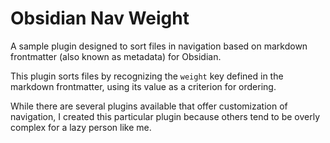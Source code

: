 # Obsidian Nav Weight

A sample plugin designed to sort files in navigation based on markdown frontmatter (also known as metadata) for Obsidian.

This plugin sorts files by recognizing the `weight` key defined in the markdown frontmatter, using its value as a criterion for ordering.

While there are several plugins available that offer customization of navigation, I created this particular plugin because others tend to be overly complex for a lazy person like me.